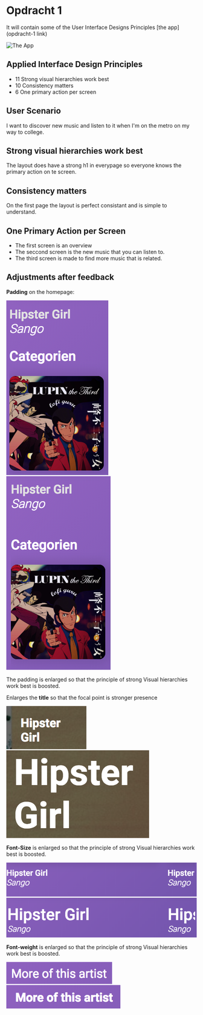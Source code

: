 # Opdracht 1
It will contain some of the User Interface Designs Principles
[the app](opdracht-1 link)

![The App](images/opdracht-1.gif)

## Applied Interface Design Principles
* 11 Strong visual hierarchies work best
* 10 Consistency matters
* 6 One primary action per screen

## User Scenario
I want to discover new music and listen to it when I'm on the metro on my way to college.

## Strong visual hierarchies work best
The layout does have a strong h1 in everypage so everyone knows the
primary action on te screen.

## Consistency matters
On the first page the layout is perfect consistant and is simple to understand.

## One Primary Action per Screen
* The first screen is an overview
* The seccond screen is the new music that you can listen to.
* The third screen is made to find more music that is related.

## Adjustments after feedback
__Padding__ on the homepage:

![padding-1](images/padding-1.png) ![padding-2](images/padding-2.png)


The padding is enlarged so that the principle of strong Visual hierarchies work best is boosted.

Enlarges the __title__ so that the focal point is stronger presence

![list-style-1](images/list-titel-2.png) ![list-style-2](images/list-titel-1.png) 

__Font-Size__  is enlarged so that the principle of strong Visual hierarchies work best is boosted.

![font-1](images/font1em.png) ![font-2](images/font2em.png)

__Font-weight__ is enlarged so that the principle of strong Visual hierarchies work best is boosted.

![not-bold](images/nietbold.png) ![bold](images/bold.png)
